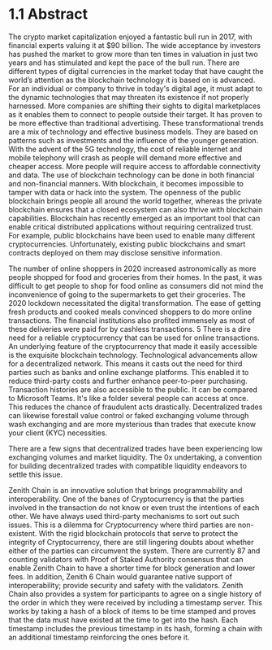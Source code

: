 # 1.1 Abstract

The crypto market capitalization enjoyed a fantastic bull run in 2017, with financial experts valuing it at $90 billion. The wide acceptance by investors has pushed the market to grow more than ten times in valuation in just two years and has stimulated and kept the pace of the bull run. There are different types of digital currencies in the market today that have caught the world’s attention as the blockchain technology it is based on is advanced. For an individual or company to thrive in today's digital age, it must adapt to the dynamic technologies that may threaten its existence if not properly harnessed. More companies are shifting their sights to digital marketplaces as it enables them to connect to people outside their target. It has proven to be more effective than traditional advertising. These transformational trends are a mix of technology and effective business models. They are based on patterns such as investments and the influence of the younger generation. With the advent of the 5G technology, the cost of reliable internet and mobile telephony will crash as people will demand more effective and cheaper access. More people will require access to affordable connectivity and data. The use of blockchain technology can be done in both financial and non-financial manners. With blockchain, it becomes impossible to tamper with data or hack into the system. The openness of the public blockchain brings people all around the world together, whereas the private blockchain ensures that a closed ecosystem can also thrive with blockchain capabilities. Blockchain has recently emerged as an important tool that can enable critical distributed applications without requiring centralized trust. For example, public blockchains have been used to enable many different cryptocurrencies. Unfortunately, existing public blockchains and smart contracts deployed on them may disclose sensitive information.&#x20;

The number of online shoppers in 2020 increased astronomically as more people shopped for food and groceries from their homes. In the past, it was difficult to get people to shop for food online as consumers did not mind the inconvenience of going to the supermarkets to get their groceries. The 2020 lockdown necessitated the digital transformation. The ease of getting fresh products and cooked meals convinced shoppers to do more online transactions. The financial institutions also profited immensely as most of these deliveries were paid for by cashless transactions. 5 There is a dire need for a reliable cryptocurrency that can be used for online transactions. An underlying feature of the cryptocurrency that made it easily accessible is the exquisite blockchain technology. Technological advancements allow for a decentralized network. This means it casts out the need for third parties such as banks and online exchange platforms. This enabled it to reduce third-party costs and further enhance peer-to-peer purchasing. Transaction histories are also accessible to the public. It can be compared to Microsoft Teams. It's like a folder several people can access at once. This reduces the chance of fraudulent acts drastically. Decentralized trades can likewise forestall value control or faked exchanging volume through wash exchanging and are more mysterious than trades that execute know your client (KYC) necessities.&#x20;

There are a few signs that decentralized trades have been experiencing low exchanging volumes and market liquidity. The 0x undertaking, a convention for building decentralized trades with compatible liquidity endeavors to settle this issue.&#x20;

Zenith Chain is an innovative solution that brings programmability and interoperability. One of the banes of Cryptocurrency is that the parties involved in the transaction do not know or even trust the intentions of each other. We have always used third-party mechanisms to sort out such issues. This is a dilemma for Cryptocurrency where third parties are non-existent. With the rigid blockchain protocols that serve to protect the integrity of Cryptocurrency, there are still lingering doubts about whether either of the parties can circumvent the system. There are currently 87 and counting validators with Proof of Staked Authority consensus that can enable Zenith Chain to have a shorter time for block generation and lower fees. In addition, Zenith 6 Chain would guarantee native support of interoperability; provide security and safety with the validators. Zenith Chain also provides a system for participants to agree on a single history of the order in which they were received by including a timestamp server. This works by taking a hash of a block of items to be time stamped and proves that the data must have existed at the time to get into the hash. Each timestamp includes the previous timestamp in its hash, forming a chain with an additional timestamp reinforcing the ones before it.
